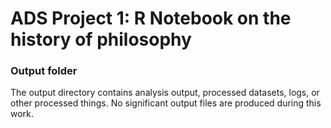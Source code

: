 # ADS Project 1:  R Notebook on the history of philosophy

### Output folder

The output directory contains analysis output, processed datasets, logs, or other processed things.
No significant output files are produced during this work.

